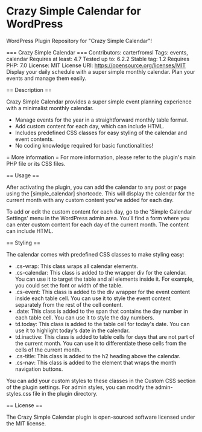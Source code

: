 # Crazy Simple Calendar for WordPress
WordPress Plugin Repository for "Crazy Simple Calendar"!

=== Crazy Simple Calendar ===
Contributors: carterfromsl
Tags: events, calendar
Requires at least: 4.7
Tested up to: 6.2.2
Stable tag: 1.2
Requires PHP: 7.0
License: MIT
License URI: https://opensource.org/licenses/MIT
Display your daily schedule with a super simple monthly calendar. Plan your events and manage them easily.

== Description ==

Crazy Simple Calendar provides a super simple event planning experience with a minimalist monthly calendar.

* Manage events for the year in a straightforward monthly table format.
* Add custom content for each day, which can include HTML.
* Includes predefined CSS classes for easy styling of the calendar and event contents.
* No coding knowledge required for basic functionalities!

= More information =
For more information, please refer to the plugin's main PHP file or its CSS files.

== Usage ==

After activating the plugin, you can add the calendar to any post or page using the [simple_calendar] shortcode. This will display the calendar for the current month with any custom content you've added for each day.

To add or edit the custom content for each day, go to the 'Simple Calendar Settings' menu in the WordPress admin area. You'll find a form where you can enter custom content for each day of the current month. The content can include HTML.

== Styling ==

The calendar comes with predefined CSS classes to make styling easy:

* .cs-wrap: This class wraps all calendar elements.
* .cs-calendar: This class is added to the wrapper div for the calendar. You can use it to target the table and all elements inside it. For example, you could set the font or width of the table.
* .cs-event: This class is added to the div wrapper for the event content inside each table cell. You can use it to style the event content separately from the rest of the cell content.
* .date: This class is added to the span that contains the day number in each table cell. You can use it to style the day numbers.
* td.today: This class is added to the table cell for today's date. You can use it to highlight today's date in the calendar.
* td.inactive: This class is added to table cells for days that are not part of the current month. You can use it to differentiate these cells from the cells of the current month.
* .cs-title: This class is added to the h2 heading above the calendar.
* .cs-nav: This class is added to the element that wraps the month navigation buttons.

You can add your custom styles to these classes in the Custom CSS section of the plugin settings. For admin styles, you can modify the admin-styles.css file in the plugin directory.

== License ==

The Crazy Simple Calendar plugin is open-sourced software licensed under the MIT license.
